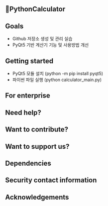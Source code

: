 ## PythonCalculator


## Goals

* Github 저장소 생성 및 관리 실습
* PyQt5 기반 계산기 기능 및 사용방법 개선

## Getting started

* PyQt5 모듈 설치 (python -m pip install pyqt5)
* 파이썬 파일 실행 (python calculator_main.py)

## For enterprise



## Need help?



## Want to contribute?



## Want to support us?



## Dependencies


## Security contact information



## Acknowledgements
